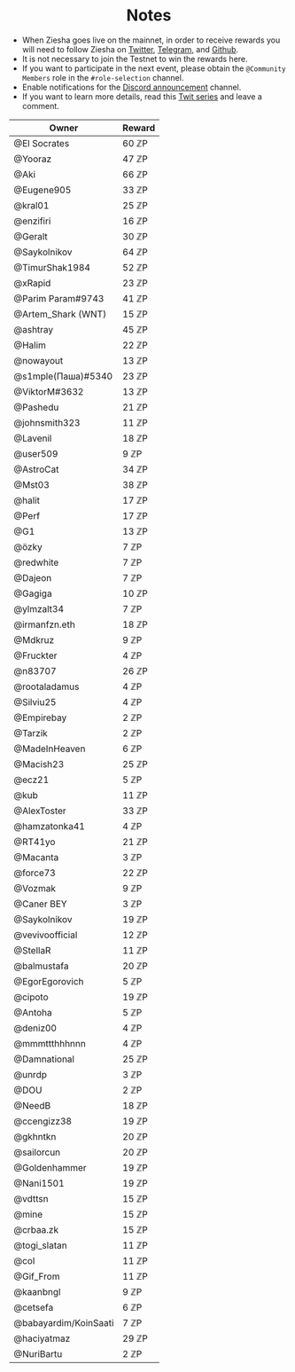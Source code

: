 <h1 align="center"> Notes </h1>

* When Ziesha goes live on the mainnet, in order to receive rewards you will need to follow Ziesha on [Twitter](https://twitter.com/ZieshaNetwork), [Telegram](https://t.me/ZieshaNetworkOfficial), and [Github](https://github.com/ziesha-network).
* It is not necessary to join the Testnet to win the rewards here.
* If you want to participate in the next event, please obtain the `@Community Members` role in the `#role-selection` channel.
* Enable notifications for the [Discord announcement](discord.gg/zieshanetwork) channel.
* If you want to learn more details, read this [Twit series](https://twitter.com/ZieshaNetwork/status/1614997376892108803?s=20&t=vZYZfJVOwgBGY5rISiLCTA) and leave a comment.


| Owner | Reward |
| --- | --- | 
| @El Socrates | 60 ℤP | 
| @Yooraz | 47 ℤP | 
| @Aki | 66 ℤP | 
| @Eugene905  | 33 ℤP | 
| @kral01 | 25 ℤP | 
| @enzifiri | 16 ℤP | 
| @Geralt | 30 ℤP | 
| @Saykolnikov | 64 ℤP | 
| @TimurShak1984 | 52 ℤP | 
| @xRapid | 23 ℤP | 
| @Parim Param#9743 | 41 ℤP | 
| @Artem_Shark (WNT) | 15 ℤP | 
| @ashtray | 45 ℤP | 
| @Halim | 22 ℤP | 
| @nowayout | 13 ℤP | 
| @s1mple(Паша)#5340 | 23 ℤP |
| @ViktorM#3632 | 13 ℤP | 
| @Pashedu | 21 ℤP | 
| @johnsmith323 | 11 ℤP | 
| @Lavenil | 18 ℤP | 
| @user509 | 9 ℤP | 
| @AstroCat | 34 ℤP | 
| @Mst03 | 38 ℤP | 
| @halit | 17 ℤP | 
| @Perf | 17 ℤP | 
| @G1 | 13 ℤP | 
| @özky | 7 ℤP | 
| @redwhite | 7 ℤP | 
| @Dajeon | 7 ℤP | 
| @Gagiga | 10 ℤP | 
| @ylmzalt34 | 7 ℤP | 
| @irmanfzn.eth | 18 ℤP | 
| @Mdkruz | 9 ℤP | 
| @Fruckter | 4 ℤP | 
| @n83707 | 26 ℤP | 
| @rootaladamus | 4 ℤP | 
| @Silviu25 | 4 ℤP | 
| @Empirebay | 2 ℤP | 
| @Tarzik | 2 ℤP | 
| @MadeInHeaven | 6 ℤP | 
| @Macish23 | 25 ℤP | 
| @ecz21 | 5 ℤP | 
| @kub | 11 ℤP | 
| @AlexToster | 33 ℤP | 
| @hamzatonka41 | 4 ℤP | 
| @RT41yo | 21 ℤP | 
| @Macanta | 3 ℤP | 
| @force73 | 22 ℤP | 
| @Vozmak | 9 ℤP | 
| @Caner BEY | 3 ℤP | 
| @Saykolnikov | 19 ℤP | 
| @vevivoofficial | 12 ℤP |
| @StellaR | 11 ℤP |
| @balmustafa | 20 ℤP |
| @EgorEgorovich | 5 ℤP |
| @cipoto | 19 ℤP |
| @Antoha | 5 ℤP |
| @deniz00 | 4 ℤP |
| @mmmttthhhnnn | 4 ℤP |
| @Damnational | 25 ℤP |
| @unrdp | 3 ℤP |
| @DOU | 2 ℤP |
| @NeedB | 18 ℤP |
| @ccengizz38 | 19 ℤP |
| @gkhntkn | 20 ℤP |
| @sailorcun | 20 ℤP |
| @Goldenhammer | 19 ℤP |
| @Nani1501 | 19 ℤP |
| @vdttsn | 15 ℤP |
| @mine | 15 ℤP |
| @crbaa.zk | 15 ℤP |
| @togi_slatan | 11 ℤP |
| @col | 11 ℤP |
| @Gif_From | 11 ℤP |
| @kaanbngl | 9 ℤP |
| @cetsefa | 6 ℤP |
| @babayardim/KoinSaati | 7 ℤP |
| @haciyatmaz | 29 ℤP |
| @NuriBartu | 2 ℤP |
